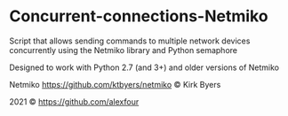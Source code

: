  # Concurrent-connections-Netmiko

 
   Script that allows sending commands to multiple network devices concurrently using the Netmiko library and Python semaphore
   
   Designed to work with Python 2.7 (and 3+) and older versions of Netmiko
   
   Netmiko https://github.com/ktbyers/netmiko © Kirk Byers
   
   2021 © https://github.com/alexfour
